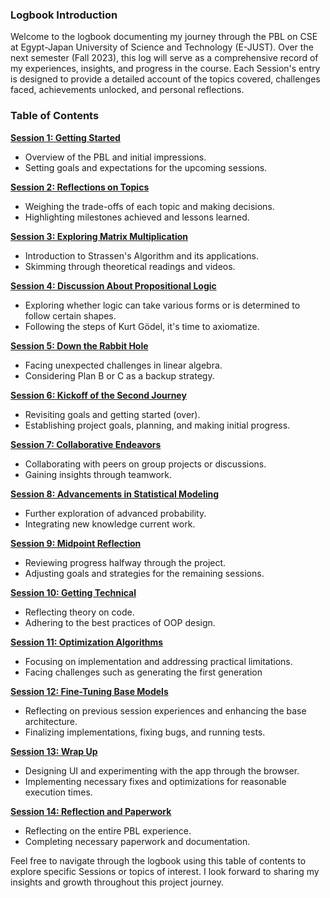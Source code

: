 ### Logbook Introduction

Welcome to the logbook documenting my journey through the PBL on CSE at Egypt-Japan University of Science and Technology (E-JUST). Over the next semester (Fall 2023), this log will serve as a comprehensive record of my experiences, insights, and progress in the course. Each Session's entry is designed to provide a detailed account of the topics covered, challenges faced, achievements unlocked, and personal reflections.

### Table of Contents

**[Session 1: Getting Started](./Session1)**

-   Overview of the PBL and initial impressions.
-   Setting goals and expectations for the upcoming sessions.

**[Session 2: Reflections on Topics](./Session2)**

-   Weighing the trade-offs of each topic and making decisions.
-   Highlighting milestones achieved and lessons learned.

**[Session 3: Exploring Matrix Multiplication](./Session3)**

-   Introduction to Strassen's Algorithm and its applications.
-   Skimming through theoretical readings and videos.

**[Session 4: Discussion About Propositional Logic](./Session4)**

-   Exploring whether logic can take various forms or is determined to follow certain shapes.
-   Following the steps of Kurt Gödel, it's time to axiomatize.

**[Session 5: Down the Rabbit Hole](./Session5)**

-   Facing unexpected challenges in linear algebra.
-   Considering Plan B or C as a backup strategy.

**[Session 6: Kickoff of the Second Journey](./Session6)**

-   Revisiting goals and getting started (over).
-   Establishing project goals, planning, and making initial progress.

**[Session 7: Collaborative Endeavors](./Session7)**

-   Collaborating with peers on group projects or discussions.
-   Gaining insights through teamwork.

**[Session 8: Advancements in Statistical Modeling](./Session8)**

-   Further exploration of advanced probability.
-   Integrating new knowledge current work.

**[Session 9: Midpoint Reflection](./Session9)**

-   Reviewing progress halfway through the project.
-   Adjusting goals and strategies for the remaining sessions.

**[Session 10: Getting Technical](./Session10)**

-   Reflecting theory on code.
-   Adhering to the best practices of OOP design.

**[Session 11: Optimization Algorithms](./Session11)**

-   Focusing on implementation and addressing practical limitations.
-   Facing challenges such as generating the first generation

**[Session 12: Fine-Tuning Base Models](./Session12)**

-   Reflecting on previous session experiences and enhancing the base architecture.
-   Finalizing implementations, fixing bugs, and running tests.

**[Session 13: Wrap Up](./Session13)**

-   Designing UI and experimenting with the app through the browser.
-   Implementing necessary fixes and optimizations for reasonable execution times.

**[Session 14: Reflection and Paperwork](./Session14)**

-   Reflecting on the entire PBL experience.
-   Completing necessary paperwork and documentation.

Feel free to navigate through the logbook using this table of contents to explore specific Sessions or topics of interest. I look forward to sharing my insights and growth throughout this project journey.
